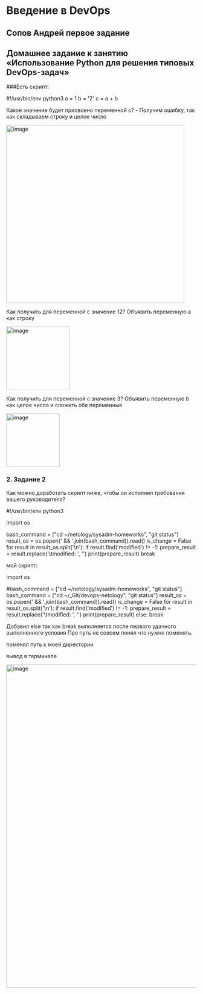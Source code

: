 # Введение в DevOps

##  Сопов Андрей первое задание 


## Домашнее задание к занятию «Использование Python для решения типовых DevOps-задач»


###Есть скрипт:

#!/usr/bin/env python3
a = 1
b = '2'
c = a + b

Какое значение будет присвоено переменной c? - Получим ошибку, так как складываем строку и целое число

<img width="471" alt="image" src="https://github.com/lechuk1981/Netology_devops/assets/5323690/97275ec8-3fcb-425c-8f29-c299936fbf18">

Как получить для переменной c значение 12? Объявить переменную а как строку 

<img width="168" alt="image" src="https://github.com/lechuk1981/Netology_devops/assets/5323690/0fc83380-bdf2-4c28-b588-5394f529d448">

Как получить для переменной c значение 3? Объявить переменную b как целое число и сложить обе переменные

<img width="141" alt="image" src="https://github.com/lechuk1981/Netology_devops/assets/5323690/df0abc4a-cdf9-4b0d-882f-3af1706028ec">




### 2. Задание 2

Как можно доработать скрипт ниже, чтобы он исполнял требования вашего руководителя?

#!/usr/bin/env python3

import os

bash_command = ["cd ~/netology/sysadm-homeworks", "git status"]
result_os = os.popen(' && '.join(bash_command)).read()
is_change = False
for result in result_os.split('\n'):
    if result.find('modified') != -1:
        prepare_result = result.replace('\tmodified:   ', '')
        print(prepare_result)
        break

мой скрипт:

import os

#bash_command = ["cd ~/netology/sysadm-homeworks", "git status"]
bash_command = ["cd ~/_Git/devops-netology", "git status"]
result_os = os.popen(' && '.join(bash_command)).read()
is_change = False
for result in result_os.split('\n'):
    if result.find('modified') != -1:
        prepare_result = result.replace('\tmodified:   ', '')
        print(prepare_result)
    else:
        break

Добавил else так как  break выполняется после первого удачного выполненного условия
Про путь не совсем понял что нужно поменять.

поменял путь к моей директории 

вывод в терминале 

<img width="855" alt="image" src="https://github.com/lechuk1981/Netology_devops/assets/5323690/8a99f183-c8fd-4886-bf76-da705d76e75e">



